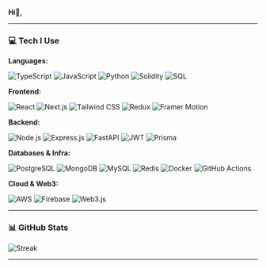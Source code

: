 **Hi👋,**  

---

### 💻 Tech I Use

**Languages:**  

![TypeScript](https://img.shields.io/badge/TypeScript-007ACC?style=flat-square&logo=typescript&logoColor=white)
![JavaScript](https://img.shields.io/badge/JavaScript-F7DF1E?style=flat-square&logo=javascript&logoColor=black)
![Python](https://img.shields.io/badge/Python-3670A0?style=flat-square&logo=python&logoColor=ffdd54)
![Solidity](https://img.shields.io/badge/Solidity-363636?style=flat-square&logo=solidity&logoColor=white)
![SQL](https://img.shields.io/badge/SQL-4479A1?style=flat-square&logo=postgresql&logoColor=white)

**Frontend:**  

![React](https://img.shields.io/badge/React-20232A?style=flat-square&logo=react&logoColor=61DAFB)
![Next.js](https://img.shields.io/badge/Next.js-000000?style=flat-square&logo=nextdotjs&logoColor=white)
![Tailwind CSS](https://img.shields.io/badge/TailwindCSS-38B2AC?style=flat-square&logo=tailwind-css&logoColor=white)
![Redux](https://img.shields.io/badge/Redux-593d88?style=flat-square&logo=redux&logoColor=white)
![Framer Motion](https://img.shields.io/badge/Framer-black?style=flat-square&logo=framer&logoColor=blue)

**Backend:**  

![Node.js](https://img.shields.io/badge/Node.js-339933?style=flat-square&logo=node.js&logoColor=white)
![Express.js](https://img.shields.io/badge/Express.js-404d59?style=flat-square&logo=express&logoColor=white)
![FastAPI](https://img.shields.io/badge/FastAPI-005571?style=flat-square&logo=fastapi)
![JWT](https://img.shields.io/badge/JWT-black?style=flat-square&logo=JSON%20web%20tokens)
![Prisma](https://img.shields.io/badge/Prisma-3982CE?style=flat-square&logo=prisma&logoColor=white)

**Databases & Infra:**  

![PostgreSQL](https://img.shields.io/badge/Postgres-336791?style=flat-square&logo=postgresql&logoColor=white)
![MongoDB](https://img.shields.io/badge/MongoDB-4ea94b?style=flat-square&logo=mongodb&logoColor=white)
![MySQL](https://img.shields.io/badge/MySQL-005C84?style=flat-square&logo=mysql&logoColor=white)
![Redis](https://img.shields.io/badge/Redis-DC382D?style=flat-square&logo=redis&logoColor=white)
![Docker](https://img.shields.io/badge/Docker-0db7ed?style=flat-square&logo=docker&logoColor=white)
![GitHub Actions](https://img.shields.io/badge/GitHub_Actions-2088FF?style=flat-square&logo=githubactions&logoColor=white)

**Cloud & Web3:**  

![AWS](https://img.shields.io/badge/AWS-232F3E?style=flat-square&logo=amazon-aws&logoColor=white)
![Firebase](https://img.shields.io/badge/Firebase-FFCA28?style=flat-square&logo=firebase&logoColor=white)
![Web3.js](https://img.shields.io/badge/Web3.js-F16822?style=flat-square&logo=web3.js&logoColor=white)

---

### 📊 GitHub Stats

![Streak](https://nirzak-streak-stats.vercel.app/?user=mazode&theme=dark&hide_border=true)

---


